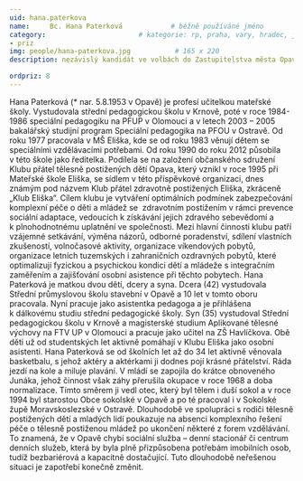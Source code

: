 ```yaml
---
uid: hana.paterkova
name:     Bc. Hana Paterková     		# běžně používáné jméno
category:                 		# kategorie: rp, praha, vary, hradec, jmk, senat
- priz
img: people/hana-paterkova.jpg           # 165 x 220
description: nezávislý kandidát ve volbách do Zastupitelstva města Opavy # kratký popis, max 160 znaků

ordpriz: 8
---
```

Hana Paterková (* nar. 5.8.1953 v Opavě) je profesí učitelkou mateřské školy. Vystudovala střední pedagogickou školu v Krnově, poté v roce 1984-1986 speciální pedagogiku na PFUP v Olomouci a v letech 2003 – 2005 bakalářský studijní program Speciální pedagogika na PFOU v Ostravě. Od roku 1977 pracovala v MŠ Eliška, kde se od roku 1983 věnují dětem se speciálními vzdělávacími potřebami. Od roku 1990 do roku 2012 působila v této škole jako ředitelka. Podílela se na založení občanského sdružení Klubu přátel tělesně postižených dětí Opava, který vznikl v roce 1995 při Mateřské škole Eliška, se sídlem v této příspěvkové organizaci, dnes známým pod názvem Klub přátel zdravotně postižených Eliška, zkráceně „Klub Eliška“. Cílem klubu je vytváření optimálních podmínek zabezpečování komplexní péče o děti a mládež se  zdravotním postižením v rámci prevence sociální adaptace, vedoucích k získávání jejich zdravého sebevědomí a k plnohodnotnému uplatnění ve společnosti. Mezi hlavní činnosti klubu patří vzájemné setkávání, výměna názorů, odborné poradenství, sdílení vlastních zkušeností, volnočasové aktivity, organizace víkendových pobytů, organizace letních tuzemských i zahraničních ozdravných pobytů, které optimalizují fyzickou a psychickou kondici dětí a mládeže s integračním zaměřením a zajišťování osobní asistence při těchto pobytech.
Hana Paterková je matkou dvou dětí, dcery a syna. Dcera (42) vystudovala Střední průmyslovou školu stavební v Opavě a 10 let v tomto oboru pracovala. Nyní pracuje jako asistentka pedagoga a je přihlášena k dálkovému studiu střední pedagogické školy. Syn (35) vystudoval Střední pedagogickou školu v Krnově a magisterské studium Aplikované tělesné výchovy na FTV UP v Olomouci a pracuje jako učitel na ZŠ Havlíčkova. Obě děti už od studentských let aktivně pomáhají v Klubu Eliška jako osobní asistenti. 
Hana Paterková se od školních let až do 34 let aktivně věnovala basketbalu, s jehož aktéry a aktérkami ji dodnes pojí krásné přátelství. Ráda jezdí na kole a miluje plavání. V mládí se zapojila do krátce obnoveného Junáka, jehož činnost však záhy přerušila okupace v roce 1968 a doba normalizace. Tímto směrem ji vedl otec, který byl tělem i duší sokol a v roce 1994 byl starostou Obce sokolské v Opavě a po té pracoval i v Sokolské župě Moravskoslezské v Ostravě. 
Dlouhodobě ve spolupráci s rodiči tělesně postižených dětí a mladých lidí poukazuje na absenci komplexního řešení péče o tělesně postiženou mládež po ukončení některé z forem vzdělávání. To znamená, že v Opavě chybí sociální služba – denní stacionář či centrum denních služeb, která by byla plně přizpůsobena potřebám imobilních osob, tudíž bezbariérová a kapacitně dostačující. Tuto dlouhodobě neřešenou situaci je zapotřebí konečně změnit. 

